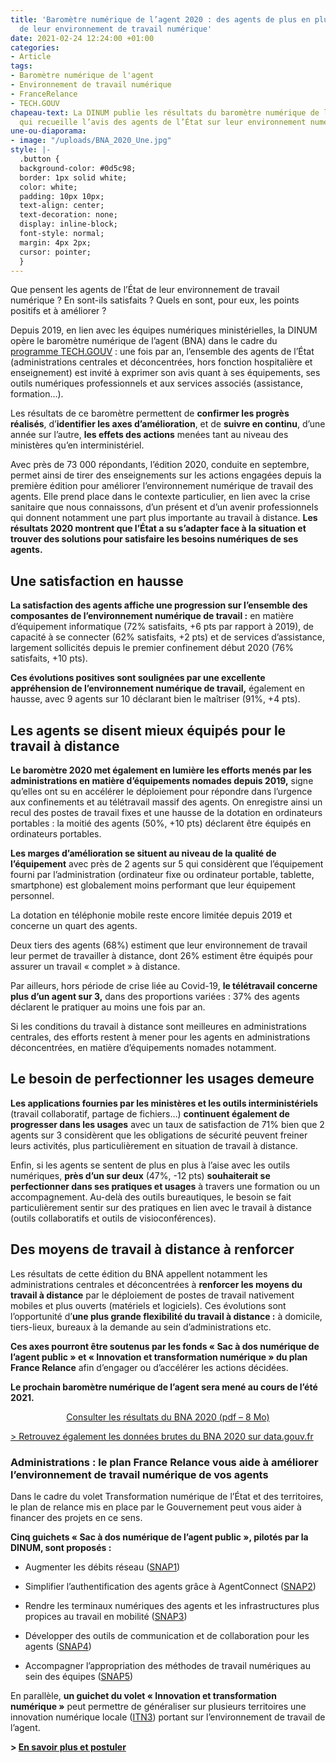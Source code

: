 ```yaml
---
title: 'Baromètre numérique de l’agent 2020 : des agents de plus en plus satisfaits
  de leur environnement de travail numérique'
date: 2021-02-24 12:24:00 +01:00
categories:
- Article
tags:
- Baromètre numérique de l'agent
- Environnement de travail numérique
- FranceRelance
- TECH.GOUV
chapeau-text: La DINUM publie les résultats du baromètre numérique de l’agent 2020,
  qui recueille l’avis des agents de l’État sur leur environnement numérique de travail.
une-ou-diaporama:
- image: "/uploads/BNA_2020_Une.jpg"
style: |-
  .button {
  background-color: #0d5c98;
  border: 1px solid white;
  color: white;
  padding: 10px 10px;
  text-align: center;
  text-decoration: none;
  display: inline-block;
  font-style: normal;
  margin: 4px 2px;
  cursor: pointer;
  }
---
```


Que pensent les agents de l’État de leur environnement de travail numérique ? En sont-ils satisfaits ? Quels en sont, pour eux, les points positifs et à améliorer ?

Depuis 2019, en lien avec les équipes numériques ministérielles, la DINUM opère le baromètre numérique de l’agent (BNA) dans le cadre du [programme TECH.GOUV](https://www.numerique.gouv.fr/publications/tech-gouv-strategie-et-feuille-de-route-2019-2021/) : une fois par an, l’ensemble des agents de l’État (administrations centrales et déconcentrées, hors fonction hospitalière et enseignement) est invité à exprimer son avis quant à ses équipements, ses outils numériques professionnels et aux services associés (assistance, formation…).

Les résultats de ce baromètre permettent de **confirmer les progrès réalisés**, d’**identifier les axes d’amélioration**, et de **suivre en continu**, d’une année sur l’autre, **les effets des actions** menées tant au niveau des ministères qu’en interministériel.

Avec près de 73 000 répondants, l’édition 2020, conduite en septembre, permet ainsi de tirer des enseignements sur les actions engagées depuis la première édition pour améliorer l’environnement numérique de travail des agents. Elle prend place dans le contexte particulier, en lien avec la crise sanitaire que nous connaissons, d’un présent et d’un avenir professionnels qui donnent notamment une part plus importante au travail à distance. **Les résultats 2020 montrent que l’État a su s’adapter face à la situation et trouver des solutions pour satisfaire les besoins numériques de ses agents.**

## Une satisfaction en hausse

**La satisfaction des agents affiche une progression sur l’ensemble des composantes de l’environnement numérique de travail :** en matière d’équipement informatique (72% satisfaits, +6&nbsp;pts par rapport à 2019), de capacité à se connecter (62% satisfaits, +2&nbsp;pts) et de services d’assistance, largement sollicités depuis le premier confinement début 2020 (76% satisfaits, +10&nbsp;pts).

**Ces évolutions positives sont soulignées par une excellente appréhension de l’environnement numérique de travail,** également en hausse, avec 9 agents sur 10 déclarant bien le maîtriser (91%, +4&nbsp;pts).

## Les agents se disent mieux équipés pour le travail à distance

**Le baromètre 2020 met également en lumière les efforts menés par les administrations en matière d’équipements nomades depuis 2019,** signe qu’elles ont su en accélérer le déploiement pour répondre dans l’urgence aux confinements et au télétravail massif des agents. On enregistre ainsi un recul des postes de travail fixes et une hausse de la dotation en ordinateurs portables : la moitié des agents (50%, +10&nbsp;pts) déclarent être équipés en ordinateurs portables.

**Les marges d’amélioration se situent au niveau de la qualité de l’équipement** avec près de 2&nbsp;agents sur 5 qui considèrent que l’équipement fourni par l’administration (ordinateur fixe ou ordinateur portable, tablette, smartphone) est globalement moins performant que leur équipement personnel.

La dotation en téléphonie mobile reste encore limitée depuis 2019 et concerne un quart des agents.

Deux tiers des agents (68%) estiment que leur environnement de travail leur permet de travailler à distance, dont 26% estiment être équipés pour assurer un travail « complet » à distance.

Par ailleurs, hors période de crise liée au Covid-19, **le télétravail concerne plus d’un agent sur 3,** dans des proportions variées : 37% des agents déclarent le pratiquer au moins une fois par an.

Si les conditions du travail à distance sont meilleures en administrations centrales, des efforts restent à mener pour les agents en administrations déconcentrées, en matière d’équipements nomades notamment.

## Le besoin de perfectionner les usages demeure

**Les applications fournies par les ministères et les outils interministériels** (travail collaboratif, partage de fichiers…) **continuent également de progresser dans les usages** avec un taux de satisfaction de 71% bien que 2 agents sur 3 considèrent que les obligations de sécurité peuvent freiner leurs activités, plus particulièrement en situation de travail à distance.

Enfin, si les agents se sentent de plus en plus à l’aise avec les outils numériques, **près d’un sur deux** (47%, -12&nbsp;pts) **souhaiterait se perfectionner dans ses pratiques et usages** à travers une formation ou un accompagnement. Au-delà des outils bureautiques, le besoin se fait particulièrement sentir sur des pratiques en lien avec le travail à distance (outils collaboratifs et outils de visioconférences).

## Des moyens de travail à distance à renforcer

Les résultats de cette édition du BNA appellent notamment les administrations centrales et déconcentrées à **renforcer les moyens du travail à distance** par le déploiement de postes de travail nativement mobiles et plus ouverts (matériels et logiciels). Ces évolutions sont l’opportunité d’**une plus grande flexibilité du travail à distance :** à domicile, tiers-lieux, bureaux à la demande au sein d’administrations etc.

**Ces axes pourront être soutenus par les fonds « Sac à dos numérique de l’agent public » et « Innovation et transformation numérique » du plan France Relance** afin d’engager ou d’accélérer les actions décidées.

**Le prochain baromètre numérique de l’agent sera mené au cours de l’été 2021.**

<p align="center"><a href="" class="button">Consulter les résultats du BNA 2020 (pdf – 8&nbsp;Mo)</a></p>

[> Retrouvez également les données brutes du BNA 2020 sur data.gouv.fr](https://www.data.gouv.fr/fr/datasets/barometre-numerique-de-lagent-resultats-2020/ "Retrouvez également les données brutes du BNA 2020 sur data.gouv.fr - Lien externe")

<div class="encadre noir"><h3 class="margin-bottom-1 h4">Administrations&nbsp;: le plan France Relance vous aide à améliorer l’environnement de travail numérique de vos agents</h3><p>Dans le cadre du volet Transformation numérique de l’État et des territoires, le plan de relance mis en place par le Gouvernement peut vous aider à financer des projets en ce sens.</p><p><b>Cinq guichets «&nbsp;Sac à dos numérique de l’agent public&nbsp;», pilotés par la DINUM, sont proposés&nbsp;:</b></p> <ul> <li> <p>Augmenter les débits réseau (<a href="https://france-relance.transformation.gouv.fr/93da-augmenter-les-debits-reseau" title="SNAP1 - Lien externe">SNAP1</a>)</p> </li> <li> <p>Simplifier l’authentification des agents grâce à AgentConnect (<a href="https://france-relance.transformation.gouv.fr/953d-simplifier-lauthentification-des-agents-grace" title="SNAP2 - Lien externe">SNAP2</a>)</p> </li> <li> <p>Rendre les terminaux numériques des agents et les infrastructures plus propices au travail en mobilité (<a href="https://france-relance.transformation.gouv.fr/074d-rendre-les-terminaux-numeriques-des-agents-et" title="SNAP3 - Lien externe">SNAP3</a>)</p> </li> <li> <p>Développer des outils de communication et de collaboration pour les agents (<a href="https://france-relance.transformation.gouv.fr/b8f4-developper-des-outils-de-communication-et-de-" title="SNAP4 - Lien externe">SNAP4</a>)</p></li><li><p>Accompagner l’appropriation des méthodes de travail numériques au sein des équipes (<a href="https://france-relance.transformation.gouv.fr/b07b-accompagner-lappropriation-des-methodes-de-tr" title="SNAP5 - Lien externe">SNAP5</a>)</p></li></ul><p>En parallèle, <b>un guichet du volet «&nbsp;Innovation et transformation numérique&nbsp;»</b> peut permettre de généraliser sur plusieurs territoires une innovation numérique locale (<a href="https://france-relance.transformation.gouv.fr/fb0c-generaliser-sur-plusieurs-territoires-une-inn" title="ITN3 - Lien externe">ITN3</a>) portant sur l’environnement de travail de l’agent.</p><p><b>&gt; <a href="https://france-relance.transformation.gouv.fr/" title="En savoir plus et postuler - Lien externe">En savoir plus et postuler</a></b></p></div>